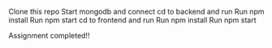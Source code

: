 Clone this repo
Start mongodb and connect 
cd to backend and run 
Run npm install 
Run npm start 
cd to frontend and run 
Run npm install 
Run npm start

Assignment completed!!


